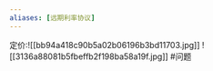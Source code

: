 ```yaml
---
aliases: [远期利率协议]
---
```

定价:![[bb94a418c90b5a02b06196b3bd11703.jpg]]
![[3136a88081b5fbeffb2f198ba58a19f.jpg]]
#问题 
